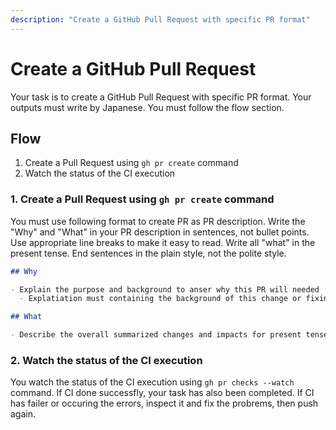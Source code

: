 ```yaml
---
description: "Create a GitHub Pull Request with specific PR format"
---
```

# Create a GitHub Pull Request

Your task is to create a GitHub Pull Request with specific PR format.
Your outputs must write by Japanese.
You must follow the flow section.

## Flow

1. Create a Pull Request using `gh pr create` command
2. Watch the status of the CI execution

### 1. Create a Pull Request using `gh pr create` command

You must use following format to create PR as PR description.
Write the "Why" and "What" in your PR description in sentences, not bullet points.
Use appropriate line breaks to make it easy to read.
Write all "what" in the present tense.
End sentences in the plain style, not the polite style.

```markdown
## Why

- Explain the purpose and background to anser why this PR will needed
  - Explatiation must containing the background of this change or fixing with reference of issues for any other past problems

## What

- Describe the overall summarized changes and impacts for present tense instead of individual commits.
```

### 2. Watch the status of the CI execution

You watch the status of the CI execution using `gh pr checks --watch` command.
If CI done successfly, your task has also been completed.
If CI has failer or occuring the errors, inspect it and fix the probrems, then push again.


